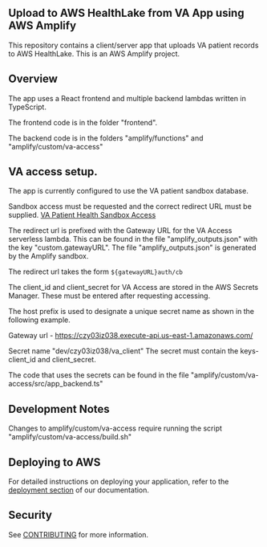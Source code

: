 ## Upload to AWS HealthLake from VA App using AWS Amplify

This repository contains a client/server app that uploads VA patient records to AWS HealthLake.
This is an AWS Amplify project.

## Overview

The app uses a React frontend and multiple backend lambdas written in TypeScript.

The frontend code is in the folder "frontend".

The backend code is in the folders "amplify/functions" and "amplify/custom/va-access"

## VA access setup.

The app is currently configured to use the VA patient sandbox database.

Sandbox access must be requested and the correct redirect URL must be supplied.
[VA Patient Health Sandbox Access](https://developer.va.gov/explore/api/patient-health/sandbox-access)

The redirect url is prefixed with the Gateway URL for the VA Access serverless lambda. This can be found in the file "amplify_outputs.json" with the key "custom.gatewayURL". The file "amplify_outputs.json" is generated by the Amplify sandbox.

The redirect url takes the form `${gatewayURL}auth/cb`

The client_id and client_secret for VA Access are stored in the AWS Secrets Manager. These must be entered after requesting accessing.

The host prefix is used to designate a unique secret name as shown in the following example.

Gateway url - https://czy03iz038.execute-api.us-east-1.amazonaws.com/

Secret name "dev/czy03iz038/va_client"
The secret must contain the keys- client_id and client_secret.

The code that uses the secrets can be found in the file "amplify/custom/va-access/src/app_backend.ts"

## Development Notes

Changes to amplify/custom/va-access require running the script "amplify/custom/va-access/build.sh"

## Deploying to AWS

For detailed instructions on deploying your application, refer to the [deployment section](https://docs.amplify.aws/react/start/quickstart/#deploy-a-fullstack-app-to-aws) of our documentation.

## Security

See [CONTRIBUTING](CONTRIBUTING.md#security-issue-notifications) for more information.

